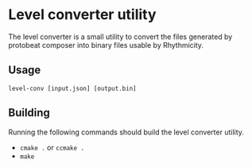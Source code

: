 # Level converter utility
The level converter is a small utility to convert the files generated by protobeat composer into binary files usable by Rhythmicity.

## Usage
`level-conv [input.json] [output.bin]`

## Building

Running the following commands should build the level converter utility.

* `cmake .` or `ccmake .`
* `make`